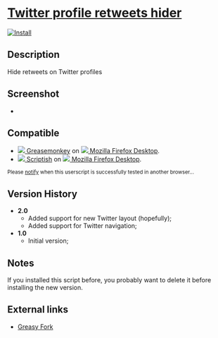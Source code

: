 # [Twitter profile retweets hider](https://github.com/jerone/UserScripts/tree/master/Twitter_profile_retweets_hider)

[![Install](https://raw.github.com/jerone/UserScripts/master/_resources/Install-button.jpg)](https://github.com/jerone/UserScripts/raw/master/Twitter_profile_retweets_hider/Twitter_profile_retweets_hider.user.js)


## Description

Hide retweets on Twitter profiles


## Screenshot

 -


## Compatible

* [![](https://raw.github.com/jerone/UserScripts/master/_resources/Greasemonkey.png) Greasemonkey](https://addons.mozilla.org/firefox/addon/greasemonkey/) on [![](https://raw.github.com/jerone/UserScripts/master/_resources/Firefox.png) Mozilla Firefox Desktop](http://www.mozilla.org/en-US/firefox/fx/#desktop).
* [![](https://raw.github.com/jerone/UserScripts/master/_resources/Scriptish.png) Scriptish](https://addons.mozilla.org/firefox/addon/scriptish/) on [![](https://raw.github.com/jerone/UserScripts/master/_resources/Firefox.png) Mozilla Firefox Desktop](http://www.mozilla.org/en-US/firefox/fx/#desktop).

<sub>Please [notify](https://github.com/jerone/UserScripts/issues/new?title=Userscript%20%3Cname%3E%20%28%3Cversion%3E%29%20also%20works%20in%20%3Cbrowser%3E%20on%20%3Cdesktop/device%3E) when this userscript is successfully tested in another browser...</sub>


## Version History

* **2.0**
    * Added support for new Twitter layout (hopefully);
    * Added support for Twitter navigation;
* **1.0**
    * Initial version;


## Notes

If you installed this script before, you probably want to delete it before installing the new version.


## External links

* [Greasy Fork](https://greasyfork.org/scripts/215)
